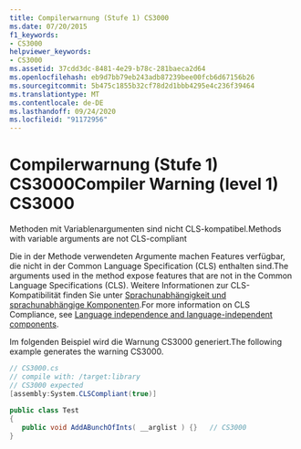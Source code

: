 ```yaml
---
title: Compilerwarnung (Stufe 1) CS3000
ms.date: 07/20/2015
f1_keywords:
- CS3000
helpviewer_keywords:
- CS3000
ms.assetid: 37cdd3dc-8481-4e29-b78c-281baeca2d64
ms.openlocfilehash: eb9d7bb79eb243adb87239bee00fcb6d67156b26
ms.sourcegitcommit: 5b475c1855b32cf78d2d1bbb4295e4c236f39464
ms.translationtype: MT
ms.contentlocale: de-DE
ms.lasthandoff: 09/24/2020
ms.locfileid: "91172956"
---
```

# <a name="compiler-warning-level-1-cs3000"></a><span data-ttu-id="1585d-102">Compilerwarnung (Stufe 1) CS3000</span><span class="sxs-lookup"><span data-stu-id="1585d-102">Compiler Warning (level 1) CS3000</span></span>

<span data-ttu-id="1585d-103">Methoden mit Variablenargumenten sind nicht CLS-kompatibel.</span><span class="sxs-lookup"><span data-stu-id="1585d-103">Methods with variable arguments are not CLS-compliant</span></span>  
  
 <span data-ttu-id="1585d-104">Die in der Methode verwendeten Argumente machen Features verfügbar, die nicht in der Common Language Specification (CLS) enthalten sind.</span><span class="sxs-lookup"><span data-stu-id="1585d-104">The arguments used in the method expose features that are not in the Common Language Specifications (CLS).</span></span> <span data-ttu-id="1585d-105">Weitere Informationen zur CLS-Kompatibilität finden Sie unter [Sprachunabhängigkeit und sprachunabhängige Komponenten](../../standard/language-independence.md).</span><span class="sxs-lookup"><span data-stu-id="1585d-105">For more information on CLS Compliance, see [Language independence and language-independent components](../../standard/language-independence.md).</span></span>
  
 <span data-ttu-id="1585d-106">Im folgenden Beispiel wird die Warnung CS3000 generiert.</span><span class="sxs-lookup"><span data-stu-id="1585d-106">The following example generates the warning CS3000.</span></span>  
  
```csharp  
// CS3000.cs  
// compile with: /target:library  
// CS3000 expected  
[assembly:System.CLSCompliant(true)]  
  
public class Test  
{  
   public void AddABunchOfInts( __arglist ) {}   // CS3000  
}  
```
